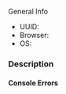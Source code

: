 [//]: # (Before logging this issue, look through common problems at https://github.com/HabitRPG/habitrpg/issue If you find your issue there, read at least the first post to see if there is a workaround for you.)

[//]: # (Github is primarilly used for reporting bugs. If you have a feature request, use "Help > Request a Feature" so that the feature request can be vetted by the larger Habitica community.)

[//]: # (To report a bug in one of the mobile apps, please report it in the correct repository. Android: https://github.com/HabitRPG/habitrpg-android, iOS: https://github.com/HabitRPG/habitrpg-ios)

[//]: # (For more guidelines see https://github.com/HabitRPG/habitrpg/issues/2760 for more info)

[//]: # (Fill out relevant information - UUID is found in Settings -> API)
General Info
  * UUID: 
  * Browser: 
  * OS: 

### Description
[//]: # (Describe bug in detail here. Include pictures if helpful.)



#### Console Errors
[//]: # (Include any javscript console errors here)

